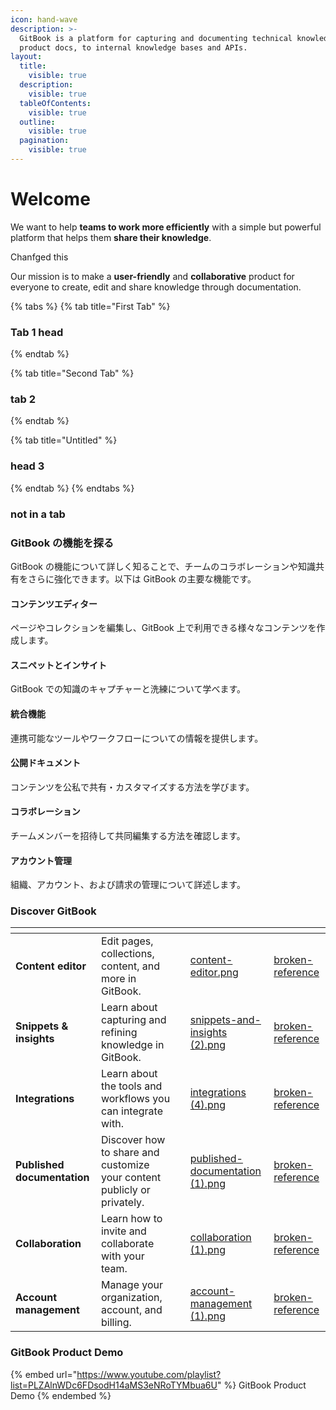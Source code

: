```yaml
---
icon: hand-wave
description: >-
  GitBook is a platform for capturing and documenting technical knowledge — from
  product docs, to internal knowledge bases and APIs.
layout:
  title:
    visible: true
  description:
    visible: true
  tableOfContents:
    visible: true
  outline:
    visible: true
  pagination:
    visible: true
---
```


# Welcome

We want to help **teams to work more efficiently** with a simple but powerful platform that helps them **share their knowledge**.

Chanfged this

Our mission is to make a **user-friendly** and **collaborative** product for everyone to create, edit and share knowledge through documentation.

{% tabs %}
{% tab title="First Tab" %}
### Tab 1 head


{% endtab %}

{% tab title="Second Tab" %}
### tab 2


{% endtab %}

{% tab title="Untitled" %}
### head 3


{% endtab %}
{% endtabs %}

### not in a tab

### GitBook の機能を探る

GitBook の機能について詳しく知ることで、チームのコラボレーションや知識共有をさらに強化できます。以下は GitBook の主要な機能です。

#### コンテンツエディター

ページやコレクションを編集し、GitBook 上で利用できる様々なコンテンツを作成します。

#### スニペットとインサイト

GitBook での知識のキャプチャーと洗練について学べます。

#### 統合機能

連携可能なツールやワークフローについての情報を提供します。

#### 公開ドキュメント

コンテンツを公私で共有・カスタマイズする方法を学びます。

#### コラボレーション

チームメンバーを招待して共同編集する方法を確認します。

#### アカウント管理

組織、アカウント、および請求の管理について詳述します。



### Discover GitBook

<table data-view="cards"><thead><tr><th></th><th></th><th data-type="content-ref"></th><th data-hidden data-card-cover data-type="files"></th><th data-hidden data-card-target data-type="content-ref"></th></tr></thead><tbody><tr><td><strong>Content editor</strong></td><td>Edit pages, collections, content, and more in GitBook.</td><td></td><td><a href=".gitbook/assets/content-editor.png">content-editor.png</a></td><td><a href="broken-reference/">broken-reference</a></td></tr><tr><td><strong>Snippets &#x26; insights</strong></td><td>Learn about capturing and refining knowledge in GitBook.</td><td></td><td><a href=".gitbook/assets/snippets-and-insights (2).png">snippets-and-insights (2).png</a></td><td><a href="broken-reference/">broken-reference</a></td></tr><tr><td><strong>Integrations</strong></td><td>Learn about the tools and workflows you can integrate with.</td><td></td><td><a href=".gitbook/assets/integrations (4).png">integrations (4).png</a></td><td><a href="broken-reference/">broken-reference</a></td></tr><tr><td><strong>Published documentation</strong></td><td>Discover how to share and customize your content publicly or privately.</td><td></td><td><a href=".gitbook/assets/published-documentation (1).png">published-documentation (1).png</a></td><td><a href="broken-reference/">broken-reference</a></td></tr><tr><td><strong>Collaboration</strong></td><td>Learn how to invite and collaborate with your team.</td><td></td><td><a href=".gitbook/assets/collaboration (1).png">collaboration (1).png</a></td><td><a href="broken-reference/">broken-reference</a></td></tr><tr><td><strong>Account management</strong></td><td>Manage your organization, account, and billing.</td><td></td><td><a href=".gitbook/assets/account-management (1).png">account-management (1).png</a></td><td><a href="broken-reference/">broken-reference</a></td></tr></tbody></table>

### GitBook Product Demo

{% embed url="https://www.youtube.com/playlist?list=PLZAlnWDc6FDsodH14aMS3eNRoTYMbua6U" %}
GitBook Product Demo
{% endembed %}
